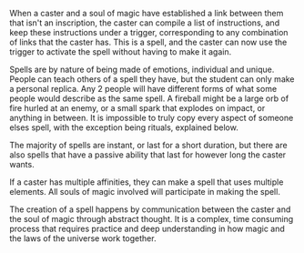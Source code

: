 When a caster and a soul of magic have established a link between them that isn't an inscription, the caster can compile a list of instructions, and keep these instructions under a trigger, corresponding to any combination of links that the caster has. This is a spell, and the caster can now use the trigger to activate the spell without having to make it again. 

Spells are by nature of being made of emotions, individual and unique. People can teach others of a spell they have, but the student can only make a personal replica. Any 2 people will have different forms of what some people would describe as the same spell. A fireball might be a large orb of fire hurled at an enemy, or a small spark that explodes on impact, or anything in between. It is impossible to truly copy every aspect of someone elses spell, with the exception being rituals, explained below.

The majority of spells are instant, or last for a short duration, but there are also spells that have a passive ability that last for however long the caster wants.

If a caster has multiple affinities, they can make a spell that uses multiple elements. All souls of magic involved will participate in making the spell.

The creation of a spell happens by communication between the caster and the soul of magic through abstract thought. It is a complex, time consuming process that requires practice and deep understanding in how magic and the laws of the universe work together.